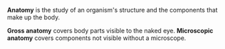 **Anatomy** is the study of an organism's structure and the components that make up the body.

**Gross anatomy** covers body parts visible to the naked eye. **Microscopic anatomy** covers components not visible without a microscope.